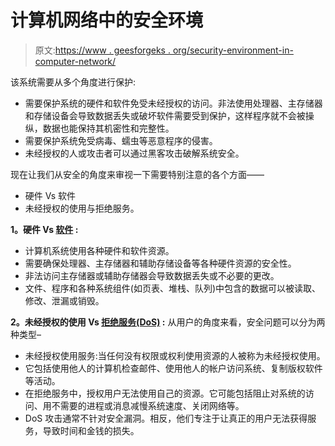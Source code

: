 # 计算机网络中的安全环境

> 原文:[https://www . geesforgeks . org/security-environment-in-computer-network/](https://www.geeksforgeeks.org/security-environment-in-computer-network/)

该系统需要从多个角度进行保护:

*   需要保护系统的硬件和软件免受未经授权的访问。非法使用处理器、主存储器和存储设备会导致数据丢失或破坏软件需要受到保护，这样程序就不会被操纵，数据也能保持其机密性和完整性。
*   需要保护系统免受病毒、蠕虫等恶意程序的侵害。
*   未经授权的人或攻击者可以通过黑客攻击破解系统安全。

现在让我们从安全的角度来审视一下需要特别注意的各个方面——

*   硬件 Vs 软件
*   未经授权的使用与拒绝服务。

**1。硬件 Vs [软件](https://www.geeksforgeeks.org/difference-between-hardware-and-software/) :**

*   计算机系统使用各种硬件和软件资源。
*   需要确保处理器、主存储器和辅助存储设备等各种硬件资源的安全性。
*   非法访问主存储器或辅助存储器会导致数据丢失或不必要的更改。
*   文件、程序和各种系统组件(如页表、堆栈、队列)中包含的数据可以被读取、修改、泄漏或销毁。

**2。未经授权的使用 Vs [拒绝服务(DoS)](https://www.geeksforgeeks.org/deniel-service-prevention/) :**
从用户的角度来看，安全问题可以分为两种类型–

*   未经授权使用服务:当任何没有权限或权利使用资源的人被称为未经授权使用。
*   它包括使用他人的计算机检查邮件、使用他人的帐户访问系统、复制版权软件等活动。
*   在拒绝服务中，授权用户无法使用自己的资源。它可能包括阻止对系统的访问、用不需要的进程或消息减慢系统速度、关闭网络等。
*   DoS 攻击通常不针对安全漏洞。相反，他们专注于让真正的用户无法获得服务，导致时间和金钱的损失。